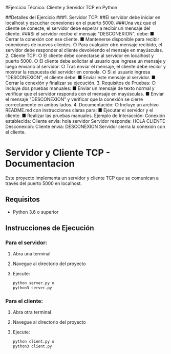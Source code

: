 #Ejercicio Técnico: Cliente y Servidor TCP en Python


##Detalles del Ejercicio
###1. Servidor TCP:
 ##El servidor debe iniciar en localhost y escuchar conexiones en el puerto 5000.
 ###Una vez que el cliente se conecte, el servidor debe esperar a recibir un mensaje del cliente.
###Si el servidor recibe el mensaje "DESCONEXION", debe:
■ Cerrar la conexión con ese cliente.
■ Mantenerse disponible para recibir conexiones de nuevos clientes.
○ Para cualquier otro mensaje recibido, el servidor debe responder al cliente
devolviendo el mensaje en mayúsculas.
2. Cliente TCP:
○ El cliente debe conectarse al servidor en localhost y puerto 5000.
○ El cliente debe solicitar al usuario que ingrese un mensaje y luego enviarlo al
servidor.
○ Tras enviar el mensaje, el cliente debe recibir y mostrar la respuesta del
servidor en consola.
○ Si el usuario ingresa "DESCONEXION", el cliente debe:
■ Enviar este mensaje al servidor.
■ Cerrar la conexión y finalizar su ejecución.
3. Requisitos de Pruebas:
○ Incluye dos pruebas manuales:
■ Enviar un mensaje de texto normal y verificar que el servidor
responda con el mensaje en mayúsculas.
■ Enviar el mensaje "DESCONEXION" y verificar que la conexión se
cierre correctamente en ambos lados.
4. Documentación:
○ Incluye un archivo README.md con instrucciones claras para:
■ Ejecutar el servidor y el cliente.
■ Realizar las pruebas manuales.
Ejemplo de Interacción:
Conexión establecida:
Cliente envía: hola servidor
Servidor responde: HOLA CLIENTE
Desconexión:
Cliente envía: DESCONEXION
Servidor cierra la conexión con el cliente.




# Servidor y Cliente TCP - Documentacion

Este proyecto implementa un servidor y cliente TCP  que se comunican a través del puerto 5000 en localhost.

## Requisitos

- Python 3.6 o superior

## Instrucciones de Ejecución

### Para el servidor:

1. Abra una terminal
2. Navegue al directorio del proyecto
3. Ejecute:
    
    ```bash
    python server.py o
    python3 server.py
    ```
    

### Para el cliente:

1. Abra otra terminal
2. Navegue al directorio del proyecto
3. Ejecute:
    
     ```bash
    python client.py o
    python3 client.py
    ```

